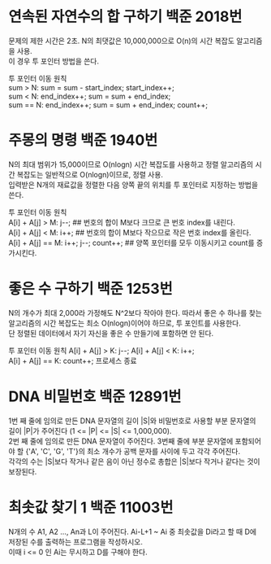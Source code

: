 # 연속된 자연수의 합 구하기 백준 2018번
문제의 제한 시간은 2초. N의 최댓값은 10,000,000으로 O(n)의 시간 복잡도 알고리즘을 사용.<br/>
이 경우 투 포인터 방법을 쓴다.<br/>

투 포인터 이동 원칙<br/>
sum > N: sum = sum - start_index; start_index++;<br/>
sum < N: end_index++; sum = sum + end_index;<br/>
sum == N: end_index++; sum = sum + end_index; count++;<br/>


# 주몽의 명령 백준 1940번
N의 최대 범위가 15,000이므로 O(nlogn) 시간 복잡도를 사용하고 정렬 알고리즘의 시간 복잡도는 일반적으로 O(nlogn)이므로, 정렬 사용.<br/>
입력받은 N개의 재료값을 정렬한 다음 양쪽 끝의 위치를 투 포인터로 지정하는 방법을 쓴다.<br/>

투 포인터 이동 원칙<br/>
A[i] + A[j] > M: j--;   ## 번호의 합이 M보다 크므로 큰 번호 index를 내린다.<br/>
A[i] + A[j] < M: i++;   ## 번호의 합이 M보다 작으므로 작은 번호 index를 올린다.<br/>
A[i] + A[j] == M: i++; j--; count++;   ## 양쪽 포인터를 모두 이동시키고 count를 증가시킨다.<br/>

# 좋은 수 구하기 백준 1253번
N의 개수가 최대 2,000라 가정해도 N^2보다 작아야 한다. 따라서 좋은 수 하나를 찾는 알고리즘의 시간 복잡도는 최소 O(nlogn)이어야 하므로, 투 포인트를 사용한다.<br/>
단 정렬된 데이터에서 자기 자신을 좋은 수 만들기에 포함하면 안 된다.<br/>

투 포인터 이동 원칙
A[i] + A[j] > K: j--; A[i] + A[j] < K: i++;<br/>
A[i] + A[j] == K: count++; 프로세스 종료<br/>

# DNA 비밀번호 백준 12891번
1번 째 줄에 임의로 만든 DNA 문자열의 길이 |S|와 비밀번호로 사용할 부분 문자열의 길이 |P|가 주어진다 (1 <= |P| <= |S| <= 1,000,000).<br/>
2번 째 줄에 임의로 만든 DNA 문자열이 주어진다. 3번째 줄에 부분 문자열에 포함되어야 할 {'A', 'C', 'G', 'T'}의 최소 개수가 공백 문자를 사이에 두고 각각 주어진다.<br/>
각각의 수는 |S|보다 작거나 같은 음이 아닌 정수로 총합은 |S|보다 작거나 같다는 것이 보장된다.<br/>

# 최솟값 찾기 1 백준  11003번
N개의 수 A1, A2 ..., An과 L이 주어진다. Ai-L+1 ~ Ai 중 최솟값을 Di라고 할 때 D에 저장된 수를 출력하는 프로그램을 작성하시오.<br/>
이때 i <= 0 인 Ai는 무시하고 D를 구해야 한다.<br/>
